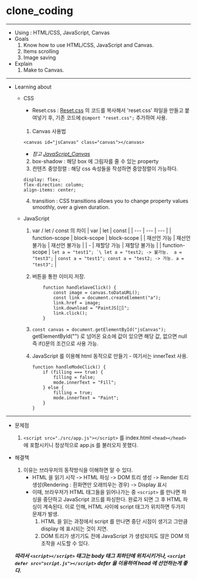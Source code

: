 # clone_coding
-----
* Using : HTML/CSS, JavaScript, Canvas
* Goals
    1. Know how to use HTML/CSS, JavaScript and Canvas.
    2. Items scrolling
    3. Image saving
* Explain
    1. Make to Canvas.
-----
* Learning about
    - CSS
        - Reset.css : [Reset.css](https://meyerweb.com/eric/tools/css/reset/) 의 코드를 복사해서 'reset.css' 파일을 만들고 붙여넣기 후, 기존 코드에 ```@import "reset.css";``` 추가하여 사용.<br></br>
        1. Canvas 사용법
        ```
        <canvas id="jsCanvas" class="canvas"></canvas>
        ```
        - <i>참고
        [JavaScript_Canvas](https://developer.mozilla.org/en-US/docs/Web/API/Canvas_API/Tutorial)</i>
    
        2. box-shadow : 해당 box 에 그림자를 줄 수 있는 property
        3. 컨텐츠 중앙정렬 : 해당 css 속성들을 작성하면 중앙정렬이 가능하다.
        ```
        display: flex;
        flex-direction: column;
        align-items: center;
        ```
        4. transition : CSS transitions allows you to change property values smoothly, over a given duration.

    - JavaScript
        1. var / let / const 의 차이
            |  var  |  let  |  const  |
            | --- | --- | --- |
            |  function-scope  |  block-scope   |  block-scope   |
            |  재선언 가능  |  재선언 불가능   |  재선언 불가능   |
            |  -  |  재할당 가능   |  재할당 불가능   |
            |  function-scope  |  ``` let a = "test1"; `\ let a = "test2; -> 불가능.  a = "test3"; ```   |  ``` const a = "test1"; const a = "test2; -> 가능. a = "test3"; ```   |


        2. 버튼을 통한 이미지 저장.
            ```
                function handleSaveClick() {
                    const image = canvas.toDataURL();
                    const link = document.createElement("a");
                    link.href = image;
                    link.download = "PaintJS[🎨]";
                    link.click();
                }
            ```
        3. ``` const canvas = document.getElementById("jsCanvas"); ``` getElementById("") 로 넘어온 요소에 값이 있으면 해당 값, 없으면 null 즉 if()문의 조건으로 사용 가능.

        4. JavaScript 를 이용해 html 동적으로 만들기 - 여기서는 innerText 사용.
            ```
            function handleModeClick() {
                if (filling === true) {
                    filling = false;
                    mode.innerText = "Fill";
                } else {
                    filling = true;
                    mode.innerText = "Paint";
                }
            }
            ```
--- 
* 문제점
    1. ``` <script src="./src/app.js"></script> ``` 를 index.html ``` <head></head> ``` 에 포함시키니 정상적으로 app.js 를 불러오지 못했다.
* 해결책
    1. 이유는 브라우저의 동작방식을 이해하면 알 수 있다.
        - HTML 을 읽기 시작 -> HTML 파싱 -> DOM 트리 생성 -> Render 트리 생성(Rendering : 흰화면만 오래띄우는 경우) -> Display 표시
        - 이때, 브라우저가 HTML 태그들을 읽어나가는 중 ```<script>``` 를 만나면 파싱을 중단하고 JavaScript 코드를 파싱한다. 완료가 되면 그 후 HTML 파싱이 계속된다.
        이로 인해, HTML 사이에 script 태그가 위치하면 두가지 문제가 발생.
            1. HTML 을 읽는 과정에서 script 를 만나면 중단 시점이 생기고 그만큼 display 에 표시되는 것이 지연.
            2. DOM 트리가 생기기도 전에 JavaScript 가 생성되지도 않은 DOM 의 조작을 시도할 수 있다.

    <b><i>따라서 ```<script></script>``` 태그는 body 태그 최하단에 위치시키거나, ```<script defer src="script.js"></script>``` defer 을 이용하여 head 에 선언하는게 좋다. </i></b>

